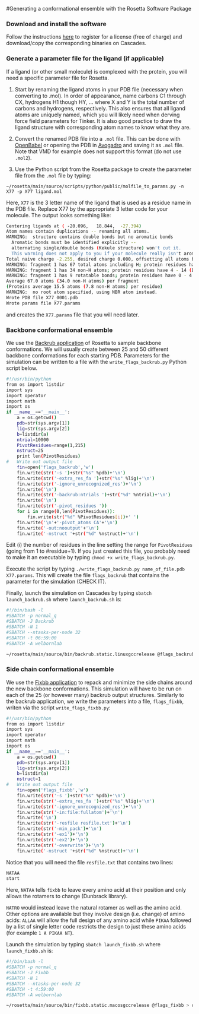 #Generating a conformational ensemble with the Rosetta Software Package

### Download and install the software

Follow the instructions [here](https://www.rosettacommons.org/software/license-and-download) to register for a license (free of charge) and download/copy the corresponding binaries on Cascades.

### Generate a parameter file for the ligand (if applicable)

If a ligand (or other small molecule) is complexed with the protein, you will need a specific parameter file for Rosetta. 

1) Start by renaming the ligand atoms in your PDB file (necessary when converting to .mol). In order of appearance, name carbons C1 through CX, hydrogens H1 though HY, ... where X and Y is the total number of carbons and hydrogens, respectively. This also ensures that all ligand atoms are uniquely named, which you will likely need when derving force field parameters for Tinker. It is also good practice to draw the ligand structure with corresponding atom names to know what they are. 

2) Convert the renamed PDB file into a `.mol` file. This can be done with [OpenBabel](http://openbabel.org/wiki/Main_Page) or opening the PDB in [Avogadro](https://avogadro.cc/) and saving it as `.mol` file. Note that VMD for example does not support this format (do not use `.mol2`). 

3) Use the Python script from the Rosetta package to create the parameter file from the `.mol` file by typing:

`~/rosetta/main/source/scripts/python/public/molfile_to_params.py -n X77 -p X77 ligand.mol`

Here, `X77` is the 3 letter name of the ligand that is used as a residue name in the PDB file. Replace X77 by the appropriate 3 letter code for your molecule. The output looks something like:

```sh
Centering ligands at ( -20.096,   18.844,  -27.394)
Atom names contain duplications -- renaming all atoms.
WARNING:  structure contains double bonds but no aromatic bonds
  Aromatic bonds must be identified explicitly --
  alternating single/double bonds (Kekule structure) won't cut it.
  This warning does not apply to you if your molecule really isn't aromatic.
Total naive charge -2.255, desired charge 0.000, offsetting all atoms by 0.034
WARNING: fragment 1 has 67 total atoms including H; protein residues have 7 - 24 (DNA: 33)
WARNING: fragment 1 has 34 non-H atoms; protein residues have 4 - 14 (DNA: 22)
WARNING: fragment 1 has 9 rotatable bonds; protein residues have 0 - 4
Average 67.0 atoms (34.0 non-H atoms) per fragment
(Proteins average 15.5 atoms (7.8 non-H atoms) per residue)
WARNING:  no root atom specified, using NBR atom instead.
Wrote PDB file X77_0001.pdb
Wrote params file X77.params
```

and creates the `X77.params` file that you will need later. 

### Backbone conformational ensemble

We use the [Backrub application](https://www.rosettacommons.org/docs/latest/application_documentation/structure_prediction/backrub) of Rosetta to sample backbone conformations. We will usually create between 25 and 50 different backbone conformations for each starting PDB. Parameters for the simulation can be written to a file with the `write_flags_backrub.py` Python script below.

```sh
#!/usr/bin/python
from os import listdir
import sys
import operator
import math
import os
if __name__=='__main__':
	a = os.getcwd()
	pdb=str(sys.argv[1])
	lig=str(sys.argv[2])
	b=listdir(a)
	ntrial=10000
	PivotResidues=range(1,215)
	nstruct=25
	print len(PivotResidues)	
#	Write out output file
	fin=open('flags_backrub','w')
	fin.write(str('-s ')+str("%s" %pdb)+'\n')
	fin.write(str('-extra_res_fa ')+str("%s" %lig)+'\n')
	fin.write(str('-ignore_unrecognized_res')+'\n')
	fin.write('\n')
	fin.write(str('-backrub:ntrials ')+str("%d" %ntrial)+'\n')
	fin.write('\n')
	fin.write(str('-pivot_residues '))
	for i in range(0,len(PivotResidues)):
		fin.write(str("%d" %PivotResidues[i])+' ')
	fin.write('\n'+'-pivot_atoms CA'+'\n')
	fin.write('-out:nooutput'+'\n')
	fin.write('-nstruct '+str("%d" %nstruct)+'\n')

```
Edit (i) the number of residues in the line setting the range for `PivotResidues` (going from 1 to #residue+1). If you just created this file, you probably need to make it an executable by typing `chmod +x write_flags_backrub.py`.

Execute the script by typing `./write_flags_backrub.py name_of_file.pdb X77.params`. This will create the file `flags_backrub` that contains the parameter for the simulation (CHECK IT).

Finally, launch the simulation on Cascades by typing `sbatch launch_backrub.sh` where `launch_backrub.sh` is:



```sh
#!/bin/bash -l
#SBATCH -p normal_q
#SBATCH -J Backrub
#SBATCH -N 1
#SBATCH --ntasks-per-node 32 
#SBATCH -t 06:59:00 
#SBATCH -A welbornlab

~/rosetta/main/source/bin/backrub.static.linuxgccrelease @flags_backrub
```


### Side chain conformational ensemble
We use the [Fixbb application](https://www.rosettacommons.org/docs/latest/application_documentation/design/fixbb) to repack and minimize the side chains around the new backbone conformations. This simulation will have to be run on each of the 25 (or however many) backrub output structures. Similarly to the backrub application, we write the parameters into a file, `flags_fixbb`, writen via the script `write_flags_fixbb.py`:

```sh
#!/usr/bin/python
from os import listdir
import sys
import operator
import math
import os
if __name__=='__main__':
	a = os.getcwd()
	pdb=str(sys.argv[1])
	lig=str(sys.argv[2])
	b=listdir(a)
	nstruct=1
#	Write out output file
	fin=open('flags_fixbb','w')
	fin.write(str('-s ')+str("%s" %pdb)+'\n')
	fin.write(str('-extra_res_fa ')+str("%s" %lig)+'\n')
	fin.write(str('-ignore_unrecognized_res')+'\n')
	fin.write(str('-in:file:fullatom')+'\n')
	fin.write('\n')
	fin.write(str('-resfile resfile.txt')+'\n')
	fin.write(str('-min_pack')+'\n')
	fin.write(str('-ex1')+'\n')
	fin.write(str('-ex2')+'\n')
	fin.write(str('-overwrite')+'\n')
	fin.write('-nstruct '+str("%d" %nstruct)+'\n')
```

Notice that you will need the file `resfile.txt` that contains two lines:

```sh
NATAA 
start

```
Here, `NATAA` tells `fixbb` to leave every amino acid at their position and only allows the rotamers to change (Dunbrack library). 

`NATRO` would instead leave the natural rotamer as well as the amino acid. 
Other options are available but they involve design (i.e. change) of amino acids: `ALLAA` will allow the full design of any amino acid while `PIKAA` followed by a list of single letter code restricts the design to just these amino acids (for example `1 A PIKAA NT`).

Launch the simulation by typing `sbatch launch_fixbb.sh` where `launch_fixbb.sh` is:


```sh
#!/bin/bash -l
#SBATCH -p normal_q
#SBATCH -J Fixbb
#SBATCH -N 1
#SBATCH --ntasks-per-node 32 
#SBATCH -t 4:59:00 
#SBATCH -A welbornlab

~/rosetta/main/source/bin/fixbb.static.macosgccrelease @flags_fixbb > output.txt

```






